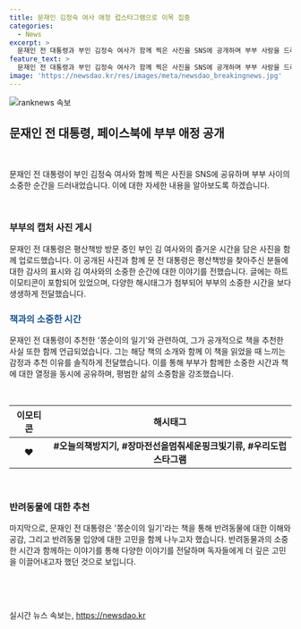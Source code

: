 ```yaml
---
title: 문재인 김정숙 여사 애정 럽스타그램으로 이목 집중
categories:
  - News
excerpt: >
  문재인 전 대통령과 부인 김정숙 여사가 함께 찍은 사진을 SNS에 공개하며 부부 사랑을 드러냈다. 평산책방을 방문한 모습을 공유한 그는 책방 손님들과의 소중한 시간을 나누며 김 여사가 부착된 이모티콘과 해시태그를 함께 달아 사랑스러운 모습을 선보였다. 또한, 최근 추천한 도서 쫑순이의 일기를 통해 반려동물에 대한 이야기를 소개하며 독자들에게 책을 권하는 등 다채로운 면모를 보여주었다.
feature_text: >
  문재인 전 대통령과 부인 김정숙 여사가 함께 찍은 사진을 SNS에 공개하며 부부 사랑을 드러냈다. 평산책방을 방문한 모습을 공유한 그는 책방 손님들과의 소중한 시간을 나누며 김 여사가 부착된 이모티콘과 해시태그를 함께 달아 사랑스러운 모습을 선보였다. 또한, 최근 추천한 도서 쫑순이의 일기를 통해 반려동물에 대한 이야기를 소개하며 독자들에게 책을 권하는 등 다채로운 면모를 보여주었다.
image: 'https://newsdao.kr/res/images/meta/newsdao_breakingnews.jpg'
---
```


<p><img src="https://newsdao.kr/res/images/meta/newsdao_breakingnews.jpg" alt="ranknews 속보" /></p>

<h2 data-ke-size="size26">문재인 전 대통령, 페이스북에 부부 애정 공개</h2>

<p data-ke-size="size16">&nbsp;</p>

<p>문재인 전 대통령이 부인 김정숙 여사와 함께 찍은 사진을 SNS에 공유하며 부부 사이의 소중한 순간을 드러내었습니다. 이에 대한 자세한 내용을 알아보도록 하겠습니다.</p>

<p data-ke-size="size16">&nbsp;</p>

<h3>부부의 캡처 사진 게시</h3>

<p data-ke-size="size16">문재인 전 대통령은 평산책방 방문 중인 부인 김 여사와의 즐거운 시간을 담은 사진을 함께 업로드했습니다. 이 공개된 사진과 함께 문 전 대통령은 평산책방을 찾아주신 분들에 대한 감사의 표시와 김 여사와의 소중한 순간에 대한 이야기를 전했습니다. 글에는 하트 이모티콘이 포함되어 있었으며, 다양한 해시태그가 첨부되어 부부의 소중한 시간을 보다 생생하게 전달했습니다.</p>

<h3><span style="color: #1a5490;">책과의 소중한 시간</span></h3>

<p data-ke-size="size16">문재인 전 대통령이 추천한 '쫑순이의 일기'와 관련하여, 그가 공개적으로 책을 추천한 사실 또한 함께 언급되었습니다. 그는 해당 책의 소개와 함께 이 책을 읽었을 때 느끼는 감정과 추천 이유를 솔직하게 전달했습니다. 이를 통해 부부가 함께한 소중한 시간과 책에 대한 열정을 동시에 공유하며, 평범한 삶의 소중함을 강조했습니다.</p>

<p data-ke-size="size16">&nbsp;</p>

<table>
    <thead>
        <tr>
            <th style="text-align: center; height: 17px;"><b>이모티콘</b></th>
            <th style="text-align: center; height: 17px;"><b>해시태그</b></th>
        </tr>
    </thead>
    <tbody>
        <tr>
            <td style="text-align: center; height: 17px;"><b>❤️</b></td>
            <td style="text-align: center; height: 17px;"><b>#오늘의책방지기, #장마전선을멈춰세운핑크빛기류, #우리도럽스타그램</b></td>
        </tr>
    </tbody>
</table>

<p data-ke-size="size16">&nbsp;</p>

<h3>반려동물에 대한 추천</h3>

<p data-ke-size="size16">마지막으로, 문재인 전 대통령은 '쫑순이의 일기'라는 책을 통해 반려동물에 대한 이해와 공감, 그리고 반려동물 입양에 대한 고민을 함께 나누고자 했습니다. 반려동물과의 소중한 시간과 함께하는 이야기를 통해 다양한 이야기를 전달하며 독자들에게 더 깊은 고민을 이끌어내고자 했던 것으로 보입니다.</p>

<p data-ke-size="size16">&nbsp;</p>

<p data-ke-size="size16">&nbsp;</p>
실시간 뉴스 속보는, <a href="https://newsdao.kr" rel="dofollow">https://newsdao.kr</a>


